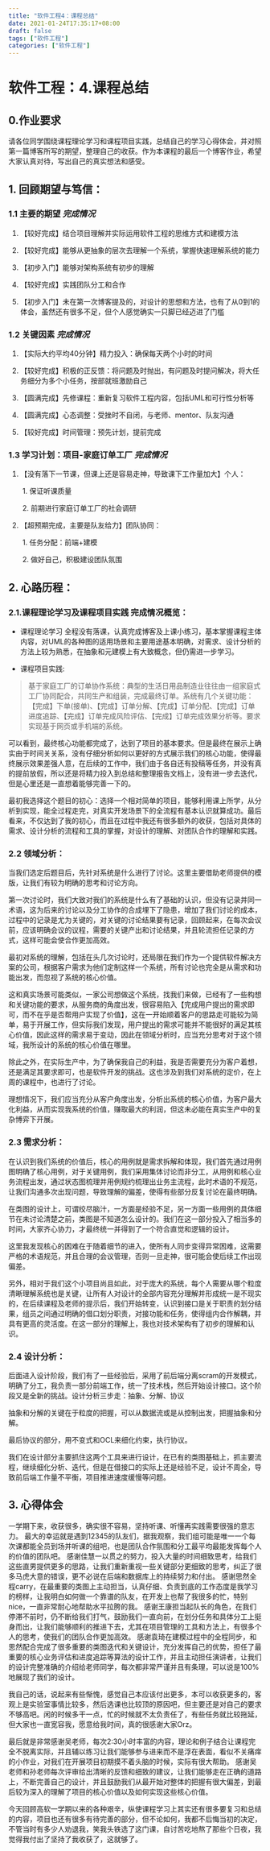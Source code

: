 ```yaml
---
title: "软件工程4：课程总结"
date: 2021-01-24T17:35:17+08:00
draft: false
tags: ["软件工程"]
categories: ["软件工程"]
---
```

# 软件工程：4.课程总结

## 0.作业要求

请各位同学围绕课程理论学习和课程项目实践，总结自己的学习心得体会，并对照第一篇博客所写的期望，整理自己的收获。作为本课程的最后一个博客作业，希望大家认真对待，写出自己的真实想法和感受。

## 1. 回顾期望与笃信：

### 1.1 主要的期望 *完成情况*

1. 【较好完成】结合项目理解并实际运用软件工程的思维方式和建模方法

2. 【较好完成】能够从更抽象的层次去理解一个系统，掌握快速理解系统的能力

3. 【初步入门】能够对架构系统有初步的理解

4. 【较好完成】实践团队分工和合作

5. 【初步入门】未在第一次博客提及的，对设计的思想和方法，也有了从0到1的体会，虽然还有很多不足，但个人感觉确实一只脚已经迈进了门槛

### 1.2 关键因素  *完成情况*

1. 【实际大约平均40分钟】精力投入：确保每天两个小时的时间

2. 【较好完成】积极的正反馈：将问题及时抛出，有问题及时提问解决，将大任务细分为多个小任务，按部就班激励自己

3. 【圆满完成】先修课程：重新复习软件工程内容，包括UML和可行性分析等

4. 【圆满完成】心态调整：受挫时不自闭，与老师、mentor、队友沟通

5. 【较好完成】时间管理：预先计划，提前完成

### 1.3 学习计划：项目-家庭订单工厂  *完成情况*

1. 【没有落下一节课，但课上还是容易走神，导致课下工作量加大】个人：

　　1. 保证听课质量

　　2. 前期进行家庭订单工厂的社会调研

2. 【超预期完成，主要是队友给力】团队协同：

　　1. 任务分配：前端+建模

　　2. 做好自己，积极建设团队氛围

## 2. 心路历程：

### 2.1.课程理论学习及课程项目实践 完成情况概览：

- 课程理论学习
全程没有落课，认真完成博客及上课小练习，基本掌握课程主体内容，对UML的各种图的适用场景和主要用途基本明确，对需求、设计分析的方法上较为熟悉，在抽象和元建模上有大致概念，但仍需进一步学习。

- 课程项目实践:
> 基于家庭工厂的订单协作系统：典型的生活日用品制造业往往由一组家庭式工厂协同配合，共同生产和组装，完成最终订单。系统有几个关键功能：【完成】下单(接单)、【完成】订单分解、【完成】订单分配、【完成】订单进度追踪、【完成】订单完成风险评估、【完成】订单完成效果分析等。要求实现基于网页或手机端的系统。

可以看到，最终核心功能都完成了，达到了项目的基本要求。但是最终在展示上确实由于时间关关系，没有仔细分析如何以更好的方式展示我们的核心功能，使得最终展示效果差强人意，在后续的工作中，我们由于各自还有投稿等任务，并没有真的提前放假，所以还是将精力投入到总结和整理报告文档上，没有进一步去迭代，但是心里还是一直想着能够完善一下的。

最初我选择这个题目的初心：选择一个相对简单的项目，能够利用课上所学，从分析到实现，能全过程走完，对真实开发场景下的全流程有基本认识就算成功。最后看来，不仅达到了我的初心，而且在过程中我还有很多额外的收获，包括对具体的需求、设计分析的流程和工具的掌握，对设计的理解、对团队合作的理解和实践。


### 2.2 领域分析：

当我们选定后题目后，先针对系统是什么进行了讨论。这里主要借助老师提供的模版，让我们有较为明确的思考和讨论方向。

第一次讨论时，我们大致对我们的系统是什么有了基础的认识，但没有记录并同一术语，这为后来的讨论以及分工协作的合成埋下了隐患，增加了我们讨论的成本，过程中的记录是尤为关键的，对关键的讨论结果要有记录，回顾起来，在每次会议前，应该明确会议的议程，需要的关键产出和讨论结果，并且轮流担任记录的方式，这样可能会使合作更加高效。

最初对系统的理解，包括在头几次讨论时，还局限在我们作为一个提供软件解决方案的公司，根据客户需求为他们定制这样一个系统，所有讨论也完全是从需求和功能出发，而忽视了系统的核心价值。

这和真实场景可能类似，一家公司想做这个系统，找我们来做，已经有了一些构想和关键功能的要求，从服务商的角度出发，很容易陷入【完成用户提出的需求即可，而不在乎是否帮用户实现了价值】，这在一开始顺着客户的思路走可能较为简单，易于开展工作，但实际我们发现，用户提出的需求可能并不能很好的满足其核心价值，因此这样的需求易于变动，因此在领域分析时，应当充分思考对于这个领域，我所设计的系统的核心价值在哪里。

除此之外，在实际生产中，为了确保我自己的利益，我是否需要充分为客户着想，还是满足其要求即可，也是软件开发的挑战。这也涉及到我们对系统的定价，在上周的课程中，也进行了讨论。

理想情况下，我们应当充分从客户角度出发，分析出系统的核心价值，为客户最大化利益，从而实现我系统的价值，赚取最大的利润，但这未必能在真实生产中的复杂博弈下开展。

### 2.3 需求分析：

在认识到我们系统的价值后，核心的用例就是需求拆解和体现，我们首先通过用例图明确了核心用例，对于关键用例，我们采用集体讨论而非分工，从用例和核心业务流程出发，通过状态图梳理并用例规约梳理出业务主流程，此时术语的不规范，让我们沟通多次出现问题，导致理解的偏差，使得有些部分反复讨论在最终明确。

在类图的设计上，可谓绞尽脑汁，一方面是经验不足，另一方面一些用例的具体细节在未讨论清楚之前，类图是不知道怎么设计的。我们在这一部分投入了相当多的时间，大家齐心协力，才最终统一并得到了一个符合直觉和逻辑的设计。

这里我发现核心的困难在于随着细节的进入，使所有人同步变得异常困难，这需要严格的术语规范，并且合理的会议管理，否则一旦走神，很可能会使后续工作出现偏差。

另外，相对于我们这个小项目尚且如此，对于庞大的系统，每个人需要从哪个粒度清晰理解系统也是关键，让所有人对设计的全部内容充分理解并形成统一是不现实的，在后续课程及老师的提示后，我们开始转变，认识到接口是关于职责的划分结果，组员之间通过明确的借口划分职责，对接功能和任务，使得组内合作解耦，并具有更高的灵活度。在这一部分的理解上，我也对技术架构有了初步的理解和认识。

### 2.4 设计分析：

后面进入设计阶段，我们有了一些经验后，采用了前后端分离scram的开发模式，明确了分工，我负责一部分前端工作，统一了技术栈，然后开始设计接口。这个阶段又是全新的挑战。设计分析三步走：抽象、分解、协议

抽象和分解的关键在于粒度的把握，可以从数据流或是从控制出发，把握抽象和分解。

最后协议的部分，用不变式和OCL来细化约束，执行协议。

我们在设计部分主要抓住这两个工具来进行设计，在已有的类图基础上，抓主要流程，继续细化分析、迭代，但是在借接口的实际上还是经验不足，设计不周全，导致前后端工作量不平衡，项目推进速度缓慢等问题。


## 3. 心得体会

一学期下来，收获很多，确实很不容易，坚持听课、听懂再实践需要很强的意志力。
最大的幸运就是遇到12345的队友们，据我观察，我们组可能是唯一一个每次课都能全员到场并听课的组吧，也是团队合作氛围和分工最平均最能发挥每个人的价值的团队吧。
感谢佳慧一以贯之的努力，投入大量的时间细致思考，给我们这些直男提供更多的思路，让我们重新重视一些关键部分更细致的思考，纠正了很多马虎大意的错误，更不必说在后端和数据库上的持续努力和付出。
感谢思然全程carry，在最重要的类图上主动担当，认真仔细、负责到底的工作态度是我学习的榜样，让我明白如何做一个靠谱的队友，在开发上也帮了我很多的忙，特别nice，一直非常耐心地帮助水平拉胯的我。
感谢王康担当起队长的角色，在我们停滞不前时，仍不断给我们打气，鼓励我们一直向前，在划分任务和具体分工上挺身而出，让我们能够顺利的推进下去，尤其在项目管理的工具和方法上，有很多个人的思考，使我们的团队合作更加高效。
感谢袁琦在建模过程中的全程同步，和思然配合完成了很多重要的类图迭代和关键设计，充分发挥自己的优势，担任了最重要的核心业务评估和进度追踪等算法的设计工作，并且主动担任演讲者，让我们的设计完整准确的介绍给老师同学，每次都非常严谨并且有条理，可以说是100%地展现了我们的设计。

我自己的话，说起来有些惭愧，感觉自己本应该付出更多，本可以收获更多的，客观上是实验室事情比较多，然后选课也比较顶的原因吧，但主要还是对自己的要求不够高吧。闲的时候多干一点，忙的时候就不太负责任了，有些任务就比较拖延，但大家也一直宽容我，愿意给我时间，真的很感谢大家Orz。

最后就是非常感谢吴老师，每次2:30小时丰富的内容，理论和例子结合让课程完全不脱离实际，并且辅以练习让我们能够参与进来而不是浮在表面，看似不关痛痒的小作业，对我们在开展项目初期摸不着头脑的时候，实际有很大帮助。
感谢吴老师和孙老师每次评审给出清晰的反馈和细致的建议，让我们能够走在正确的道路上，不断完善自己的设计，并且鼓励我们从最开始对整体的把握有很大偏差，到最后较为深入的理解了项目的核心价值以及如何实现这些核心价值。

今天回顾高软一学期以来的各种艰辛，纵使课程学习上其实还有很多要复习和总结的内容，项目也还有很多有待完善的部分，但不论如何，我都不后悔当初的决定，不管当时有多少人劝退我，笑我头铁选了这门课，自讨苦吃地熬了那些个日夜，我觉得我付出了坚持了我收获了，这就够了。